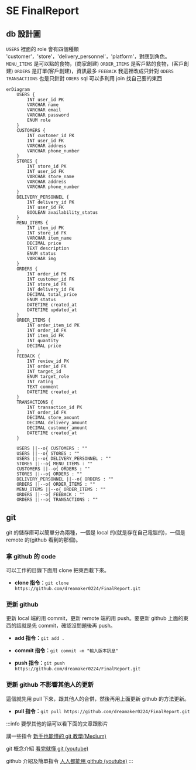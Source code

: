 ﻿# SE FinalReport

## db 設計圖
`USERS` 裡面的 role 會有四個種類
'customer'，'store'，'delivery_personnel'，'platform'，對應到角色。
`MENU_ITEMS` 是可以點的食物，(商家創建)
`ORDER_ITEMS` 是客戶點的食物，(客戶創建)
`ORDERS` 是訂單(客戶創建)，資訊最多
`FEEBACK` 我這裡改成只針對 `ODERS` 
`TRANSACTIONS` 也是只針對 `ODERS`
sql 可以多利用 join 找自己要的東西
```mermaid
erDiagram
    USERS {
        INT user_id PK
        VARCHAR name
        VARCHAR email
        VARCHAR password
        ENUM role
    }
    CUSTOMERS {
        INT customer_id PK
        INT user_id FK
        VARCHAR address
        VARCHAR phone_number
    }
    STORES {
        INT store_id PK
        INT user_id FK
        VARCHAR store_name
        VARCHAR address
        VARCHAR phone_number
    }
    DELIVERY_PERSONNEL {
        INT delivery_id PK
        INT user_id FK
        BOOLEAN availability_status
    }
    MENU_ITEMS {
        INT item_id PK
        INT store_id FK
        VARCHAR item_name
        DECIMAL price
        TEXT description
        ENUM status
        VARCHAR img
    }
    ORDERS {
        INT order_id PK
        INT customer_id FK
        INT store_id FK
        INT delivery_id FK
        DECIMAL total_price
        ENUM status
        DATETIME created_at
        DATETIME updated_at
    }
    ORDER_ITEMS {
        INT order_item_id PK
        INT order_id FK
        INT item_id FK
        INT quantity
        DECIMAL price
    }
    FEEBACK {
        INT review_id PK
        INT order_id FK
        INT target_id
        ENUM target_role
        INT rating
        TEXT comment
        DATETIME created_at
    }
    TRANSACTIONS {
        INT transaction_id PK
        INT order_id FK
        DECIMAL store_amount
        DECIMAL delivery_amount
        DECIMAL customer_amount
        DATETIME created_at
    }

    USERS ||--o{ CUSTOMERS : ""
    USERS ||--o{ STORES : ""
    USERS ||--o{ DELIVERY_PERSONNEL : ""
    STORES ||--o{ MENU_ITEMS : ""
    CUSTOMERS ||--o{ ORDERS : ""
    STORES ||--o{ ORDERS : ""
    DELIVERY_PERSONNEL ||--o{ ORDERS : ""
    ORDERS ||--o{ ORDER_ITEMS : ""
    MENU_ITEMS ||--o{ ORDER_ITEMS : ""
    ORDERS ||--o{ FEEBACK : ""
    ORDERS ||--o{ TRANSACTIONS : ""

```

## git
git 的儲存庫可以簡單分為兩種，一個是 local 的(就是存在自己電腦的)，一個是 remote 的(github 看到的那個)。

### 拿 github 的 code
可以工作的目錄下面用 clone 把東西載下來。

- **clone 指令：**`git clone https://github.com/dreamaker0224/FinalReport.git`

### 更新 github
更新 local 端的用 commit，更新 remote 端的用 push。要更新 github 上面的東西的話就是先 commit，確認沒問題後再 push。

- **add 指令：**`git add .`

- **commit 指令：**`git commit -m "輸入版本訊息"`

- **push 指令：**`git push https://github.com/dreamaker0224/FinalReport.git`

### 更新 github 不影響其他人的更新
這個就先用 pull 下來，跟其他人的合併，然後再用上面更新 github 的方法更新。

- **pull 指令：**`git pull https://github.com/dreamaker0224/FinalReport.git`

:::info
要學其他的話可以看下面的文章跟影片

講一些指令
[新手也能懂的 git 教學(Medium)](https://medium.com/@flyotlin/%E6%96%B0%E6%89%8B%E4%B9%9F%E8%83%BD%E6%87%82%E7%9A%84git%E6%95%99%E5%AD%B8-c5dc0639dd9)

git 概念介紹
[看完就懂 git (youtube)](https://youtu.be/N6YQlPuAamw?si=-NHyoqi4ZeWfGnf1)

github 介紹及簡單指令
[人人都能用 github (youtube)](https://youtu.be/N6YQlPuAamw?si=-NHyoqi4ZeWfGnf1)
:::
